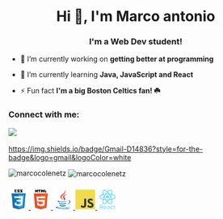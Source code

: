 <h1 align="center">Hi 👋, I'm Marco antonio</h1>
<h3 align="center">I'm a Web Dev student!</h3>

- 🔭 I’m currently working on **getting better at programming**

- 🌱 I’m currently learning **Java, JavaScript and React**

- ⚡ Fun fact **I'm a big Boston Celtics fan! ☘️**

<h3 align="left">Connect with me:</h3> 
<a href="mailto:marcocolenetz@gmail.com" target="_blank"><img src="https://img.shields.io/badge/Gmail-D14836?style=for-the-badge&logo=gmail&logoColor=white" target="_blank"></a>
<p align="left"> 
</p>

https://img.shields.io/badge/Gmail-D14836?style=for-the-badge&logo=gmail&logoColor=white

<p><img align="left" src="https://github-readme-stats.vercel.app/api/top-langs?username=marcocolenetz&show_icons=true&locale=en&layout=compact" alt="marcocolenetz" /></p>

<p>&nbsp;<img align="center" src="https://github-readme-stats.vercel.app/api?username=marcocolenetz&show_icons=true&locale=en" alt="marcocolenetz" /></p>



<h3 align="left"></h3>
<p align="left"> <a href="https://www.w3schools.com/css/" target="_blank" rel="noreferrer"> <img src="https://raw.githubusercontent.com/devicons/devicon/master/icons/css3/css3-original-wordmark.svg" alt="css3" width="40" height="40"/> </a> <a href="https://www.w3.org/html/" target="_blank" rel="noreferrer"> <img src="https://raw.githubusercontent.com/devicons/devicon/master/icons/html5/html5-original-wordmark.svg" alt="html5" width="40" height="40"/> </a> <a href="https://www.java.com" target="_blank" rel="noreferrer"> <img src="https://raw.githubusercontent.com/devicons/devicon/master/icons/java/java-original.svg" alt="java" width="40" height="40"/> </a> <a href="https://developer.mozilla.org/en-US/docs/Web/JavaScript" target="_blank" rel="noreferrer"> <img src="https://raw.githubusercontent.com/devicons/devicon/master/icons/javascript/javascript-original.svg" alt="javascript" width="40" height="40"/> </a> <a href="https://reactjs.org/" target="_blank" rel="noreferrer"> <img src="https://raw.githubusercontent.com/devicons/devicon/master/icons/react/react-original-wordmark.svg" alt="react" width="40" height="40"/> </a> </p>
